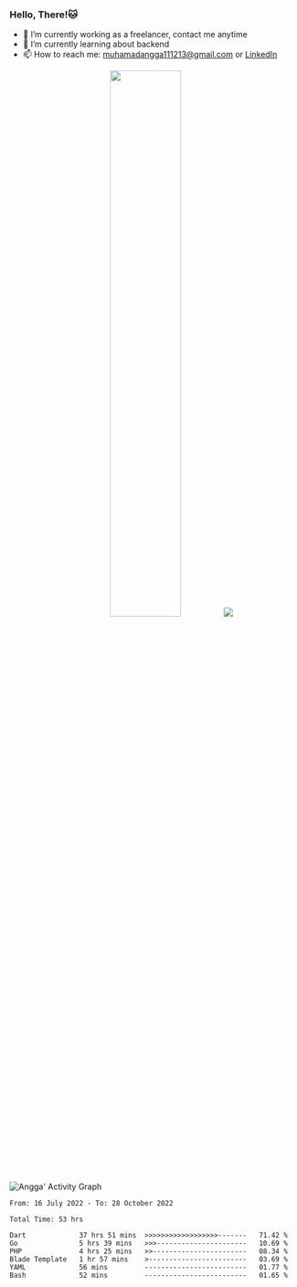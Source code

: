 
### Hello, There!🐱

- 🔭 I’m currently working as a freelancer, contact me anytime
- 🌱 I’m currently learning about backend
- 📫 How to reach me: [muhamadangga111213@gmail.com](mailto:muhamadangga111213@gmail.com) or [LinkedIn](https://www.linkedin.com/in/muhamad-angga)

<p align="center">
    <img width="49.5%" src="https://github-readme-stats.vercel.app/api?username=muhangga&count_private=true&theme=ocean_dark&show_icons=true" />
    &nbsp;
    <img src="https://github-readme-stats.vercel.app/api/top-langs/?username=muhangga&langs_count=8&layout=compact&theme=ocean_dark&show_icons=true" />
</p>

![Angga' Activity Graph](https://activity-graph.herokuapp.com/graph?username=muhangga&custom_title=Angga's%20Contribution%20Graph&theme=elegant&hide_border=true&line=d1a01f&point=c58545)

<!--START_SECTION:waka-->

```text
From: 16 July 2022 - To: 28 October 2022

Total Time: 53 hrs

Dart             37 hrs 51 mins  >>>>>>>>>>>>>>>>>>-------   71.42 %
Go               5 hrs 39 mins   >>>----------------------   10.69 %
PHP              4 hrs 25 mins   >>-----------------------   08.34 %
Blade Template   1 hr 57 mins    >------------------------   03.69 %
YAML             56 mins         -------------------------   01.77 %
Bash             52 mins         -------------------------   01.65 %
```

<!--END_SECTION:waka-->
